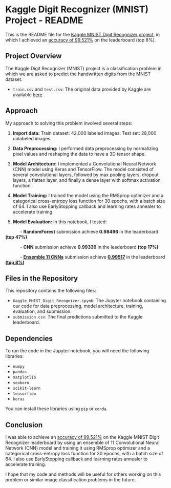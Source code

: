 # Kaggle Digit Recognizer (MNIST) Project - README

This is the README file for the [Kaggle MNIST Digit Recognizer project](https://www.kaggle.com/c/digit-recognizer), in which I achieved an [accuracy of 99.521%](https://www.kaggle.com/code/lucasbensaid/digit-recognizer-top-8-99-521) on the leaderboard (top 8%).

## Project Overview

The Kaggle Digit Recognizer (MNIST) project is a classification problem in which we are asked to predict the handwritten digits from the MNIST dataset.
* `train.csv` and `test.csv`: The original data provided by Kaggle are available [here](https://www.kaggle.com/competitions/digit-recognizer/data) .


## Approach

My approach to solving this problem involved several steps:

1. **Import data:** Train dataset: 42,000 labeled images. Test set: 28,000 unlabeled images.

2. **Data Preprocessing:** I performed data preprocessing by normalizing pixel values and reshaping the data to have a 3D tensor shape.

3. **Model Architecture:** I implemented a Convolutional Neural Network (CNN) model using Keras and TensorFlow. The model consisted of several convolutional layers, followed by max pooling layers, dropout layers, a flatten layer, and finally a dense layer with softmax activation function.

4. **Model Training:** I trained the model using the RMSprop optimizer and a categorical cross-entropy loss function for 30 epochs, with a batch size of 64. I also use EarlyStopping callback and learning rates annealer to accelerate training.

5. **Model Evaluation:** In this notebook, I tested:

&ensp;&ensp;&ensp;&ensp;&ensp;&ensp; - **RandomForest** submission achieve **0.98496** in the leaderboard **(top 47%)**

&ensp;&ensp;&ensp;&ensp;&ensp;&ensp; - **CNN** submission achieve **0.99339** in the leaderboard **(top 17%)**

&ensp;&ensp;&ensp;&ensp;&ensp;&ensp; - **[Ensemble 11 CNNs](https://www.kaggle.com/code/lucasbensaid/digit-recognizer-top-8-99-521)** submission achieve **[0.99517](https://www.kaggle.com/code/lucasbensaid/digit-recognizer-top-8-99-521)** in the leaderboard **([top 8%](https://www.kaggle.com/code/lucasbensaid/digit-recognizer-top-8-99-521))**



## Files in the Repository

This repository contains the following files:

- `Kaggle_MNIST_Digit_Recognizer.ipynb`: The Jupyter notebook containing our code for data preprocessing, model architecture, training, evaluation, and submission.
- `submission.csv`: The final predictions submitted to the Kaggle leaderboard.


## Dependencies

To run the code in the Jupyter notebook, you will need the following libraries:

- `numpy`
- `pandas`
- `matplotlib`
- `seaborn`
- `scikit-learn`
- `tensorflow`
- `keras`

You can install these libraries using `pip` or `conda`.

## Conclusion

I was able to achieve an [accuracy of 99.521%](https://www.kaggle.com/code/lucasbensaid/digit-recognizer-top-8-99-521) on the Kaggle MNIST Digit Recognizer leaderboard by using an ensemble of 11 Convolutional Neural Network (CNN) model and training it using RMSprop optimizer and a categorical cross-entropy loss function for 30 epochs, with a batch size of 64. I also use EarlyStopping callback and learning rates annealer to accelerate training.

I hope that my code and methods will be useful for others working on this problem or similar image classification problems in the future.
